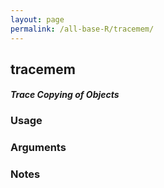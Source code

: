 ```yaml
---
layout: page
permalink: /all-base-R/tracemem/
---
```


## __tracemem__

#### _Trace Copying of Objects_

### Usage

### Arguments

### Notes
